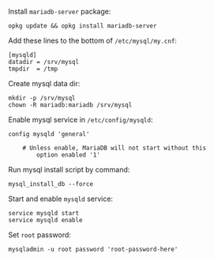 Install `mariadb-server` package:

```
opkg update && opkg install mariadb-server
```

Add these lines to the bottom of `/etc/mysql/my.cnf`:

```
[mysqld]
datadir = /srv/mysql
tmpdir  = /tmp
```

Create mysql data dir:

```
mkdir -p /srv/mysql
chown -R mariadb:mariadb /srv/mysql
```

Enable mysql service in `/etc/config/mysqld`:

```
config mysqld 'general'

    # Unless enable, MariaDB will not start without this
        option enabled '1'
```

Run mysql install script by command:

```
mysql_install_db --force
```

Start and enable `mysqld` service:

```
service mysqld start
service mysqld enable
```

Set `root` password:

```
mysqladmin -u root password 'root-password-here'
```
